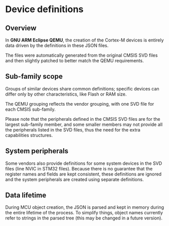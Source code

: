 # Device definitions

## Overview

In **GNU ARM Eclipse QEMU**, the creation of the Cortex-M devices is entirely data driven by the definitions in these JSON files.

The files were automatically generated from the original CMSIS SVD files and then slightly patched to better match the QEMU requirements.

## Sub-family scope

Groups of similar devices share common definitions; specific devices can differ only by other characteristics, like Flash or RAM size.

The QEMU grouping reflects the vendor grouping, with one SVD file for each CMSIS sub-family.

Please note that the peripherals defined in the CMSIS SVD files are for the largest sub-family member, and some smaller members may not provide all the peripherals listed in the SVD files, thus the need for the extra capabilities structures.

## System peripherals

Some vendors also provide definitions for some system devices in the SVD files (line NVIC in STM32 files). Because there is no guarantee that the register names and fields are kept consistent, these definitions are ignored and the system peripherals are created using separate definitions.

## Data lifetime

During MCU object creation, the JSON is parsed and kept in memory during the entire lifetime of the process. To simplify things, object names currently refer to strings in the parsed tree (this may be changed in a future version).
